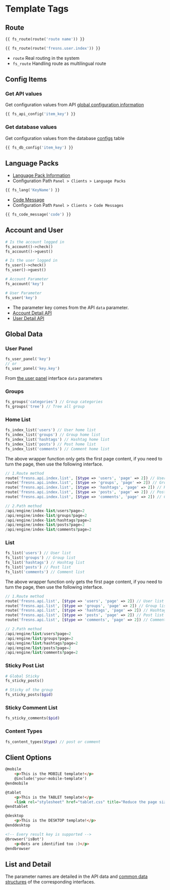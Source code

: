 # Template Tags

## Route

```php
{{ fs_route(route('route name')) }}

{{ fs_route(route('fresns.user.index')) }}
```

- `route` Real routing in the system
- `fs_route` Handling route as multilingual route

## Config Items

### Get API values

Get configuration values from API [global configuration information](../../api/global/configs.md)

```php
{{ fs_api_config('item_key') }}
```

### Get database values

Get configuration values from the database [configs](../../database/systems/configs.md) table

```php
{{ fs_db_config('item_key') }}
```

## Language Packs

- [Language Pack Information](../../database/dictionary/language-pack.md)
- Configuration Path `Panel > Clients > Language Packs`

```php
{{ fs_lang('KeyName') }}
```

- [Code Message](../../api/error-code.md)
- Configuration Path `Panel > Clients > Code Messages`

```php
{{ fs_code_message('code') }}
```

## Account and User

```php
# Is the account logged in
fs_account()->check()
fs_account()->guest()

# Is the user logged in
fs_user()->check()
fs_user()->guest()
```

```php
# Account Parameter
fs_account('key')

# User Parameter
fs_user('key')
```

- The parameter key comes from the API `data` parameter.
- [Account Detail API](../../api/account/detail.md)
- [User Detail API](../../api/user/detail.md)

## Global Data

### User Panel

```php
fs_user_panel('key')
// or
fs_user_panel('key.key')
```

From [the user panel](../../api/user/panel.md) interface `data` parameters

### Groups

```php
fs_groups('categories') // Group categories
fs_groups('tree') // Tree all group
```

### Home List

```php
fs_index_list('users') // User home list
fs_index_list('groups') // Group home list
fs_index_list('hashtags') // Hashtag home list
fs_index_list('posts') // Post home list
fs_index_list('comments') // Comment home list
```

The above wrapper function only gets the first page content, if you need to turn the page, then use the following interface.

```php
// 1.Route method
route('fresns.api.index.list', [$type => 'users', 'page' => 2]) // User home list
route('fresns.api.index.list', [$type => 'groups', 'page' => 2]) // Group home list
route('fresns.api.index.list', [$type => 'hashtags', 'page' => 2]) // Hashtag home list
route('fresns.api.index.list', [$type => 'posts', 'page' => 2]) // Post home list
route('fresns.api.index.list', [$type => 'comments', 'page' => 2]) // Comment home list

// 2.Path method
/api/engine/index-list/users?page=2
/api/engine/index-list/groups?page=2
/api/engine/index-list/hashtags?page=2
/api/engine/index-list/posts?page=2
/api/engine/index-list/comments?page=2
```

### List

```php
fs_list('users') // User list
fs_list('groups') // Group list
fs_list('hashtags') // Hashtag list
fs_list('posts') // Post list
fs_list('comments') // Comment list
```

The above wrapper function only gets the first page content, if you need to turn the page, then use the following interface.

```php
// 1.Route method
route('fresns.api.list', [$type => 'users', 'page' => 2]) // User list
route('fresns.api.list', [$type => 'groups', 'page' => 2]) // Group list
route('fresns.api.list', [$type => 'hashtags', 'page' => 2]) // Hashtag list
route('fresns.api.list', [$type => 'posts', 'page' => 2]) // Post list
route('fresns.api.list', [$type => 'comments', 'page' => 2]) // Comment list

// 2.Path method
/api/engine/list/users?page=2
/api/engine/list/groups?page=2
/api/engine/list/hashtags?page=2
/api/engine/list/posts?page=2
/api/engine/list/comments?page=2
```

### Sticky Post List

```php
# Global Sticky
fs_sticky_posts()

# Sticky of the group
fs_sticky_posts($gid)
```

### Sticky Comment List

```php
fs_sticky_comments($pid)
```

### Content Types

```php
fs_content_types($type) // post or comment
```

## Client Options

```html
@mobile
    <p>This is the MOBILE template!</p>
    @include('your-mobile-template')
@endmobile

@tablet
    <p>This is the TABLET template!</p>
    <link rel="stylesheet" href="tablet.css" title="Reduce the page size, load what the user need">
@endtablet

@desktop
    <p>This is the DESKTOP template!</p>
@enddesktop

<!-- Every result key is supported -->
@browser('isBot')
    <p>Bots are identified too :)</p>
@endbrowser
```

## List and Detail

The parameter names are detailed in the API data and [common data structures](../../api/data-structure.md) of the corresponding interfaces.